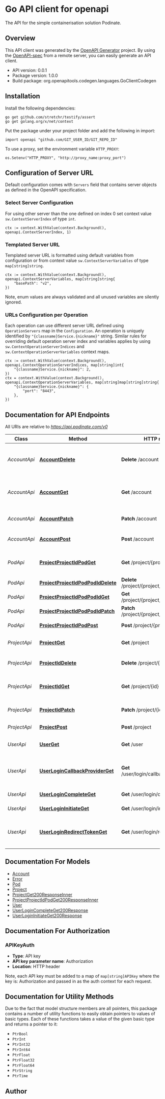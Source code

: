 # Go API client for openapi

The API for the simple containerisation solution Podinate.

## Overview
This API client was generated by the [OpenAPI Generator](https://openapi-generator.tech) project.  By using the [OpenAPI-spec](https://www.openapis.org/) from a remote server, you can easily generate an API client.

- API version: 0.0.1
- Package version: 1.0.0
- Build package: org.openapitools.codegen.languages.GoClientCodegen

## Installation

Install the following dependencies:

```shell
go get github.com/stretchr/testify/assert
go get golang.org/x/net/context
```

Put the package under your project folder and add the following in import:

```golang
import openapi "github.com/GIT_USER_ID/GIT_REPO_ID"
```

To use a proxy, set the environment variable `HTTP_PROXY`:

```golang
os.Setenv("HTTP_PROXY", "http://proxy_name:proxy_port")
```

## Configuration of Server URL

Default configuration comes with `Servers` field that contains server objects as defined in the OpenAPI specification.

### Select Server Configuration

For using other server than the one defined on index 0 set context value `sw.ContextServerIndex` of type `int`.

```golang
ctx := context.WithValue(context.Background(), openapi.ContextServerIndex, 1)
```

### Templated Server URL

Templated server URL is formatted using default variables from configuration or from context value `sw.ContextServerVariables` of type `map[string]string`.

```golang
ctx := context.WithValue(context.Background(), openapi.ContextServerVariables, map[string]string{
	"basePath": "v2",
})
```

Note, enum values are always validated and all unused variables are silently ignored.

### URLs Configuration per Operation

Each operation can use different server URL defined using `OperationServers` map in the `Configuration`.
An operation is uniquely identified by `"{classname}Service.{nickname}"` string.
Similar rules for overriding default operation server index and variables applies by using `sw.ContextOperationServerIndices` and `sw.ContextOperationServerVariables` context maps.

```golang
ctx := context.WithValue(context.Background(), openapi.ContextOperationServerIndices, map[string]int{
	"{classname}Service.{nickname}": 2,
})
ctx = context.WithValue(context.Background(), openapi.ContextOperationServerVariables, map[string]map[string]string{
	"{classname}Service.{nickname}": {
		"port": "8443",
	},
})
```

## Documentation for API Endpoints

All URIs are relative to *https://api.podinate.com/v0*

Class | Method | HTTP request | Description
------------ | ------------- | ------------- | -------------
*AccountApi* | [**AccountDelete**](docs/AccountApi.md#accountdelete) | **Delete** /account | Delete the account and all associated resources!
*AccountApi* | [**AccountGet**](docs/AccountApi.md#accountget) | **Get** /account | Get information about the current account.
*AccountApi* | [**AccountPatch**](docs/AccountApi.md#accountpatch) | **Patch** /account | Update an existing account
*AccountApi* | [**AccountPost**](docs/AccountApi.md#accountpost) | **Post** /account | Create a new account
*PodApi* | [**ProjectProjectIdPodGet**](docs/PodApi.md#projectprojectidpodget) | **Get** /project/{project_id}/pod | Get a list of pods for a given project
*PodApi* | [**ProjectProjectIdPodPodIdDelete**](docs/PodApi.md#projectprojectidpodpodiddelete) | **Delete** /project/{project_id}/pod/{pod_id} | Delete a pod
*PodApi* | [**ProjectProjectIdPodPodIdGet**](docs/PodApi.md#projectprojectidpodpodidget) | **Get** /project/{project_id}/pod/{pod_id} | Get a pod by ID
*PodApi* | [**ProjectProjectIdPodPodIdPatch**](docs/PodApi.md#projectprojectidpodpodidpatch) | **Patch** /project/{project_id}/pod/{pod_id} | Update a pod
*PodApi* | [**ProjectProjectIdPodPost**](docs/PodApi.md#projectprojectidpodpost) | **Post** /project/{project_id}/pod | Create a new pod
*ProjectApi* | [**ProjectGet**](docs/ProjectApi.md#projectget) | **Get** /project | Returns a list of projects.
*ProjectApi* | [**ProjectIdDelete**](docs/ProjectApi.md#projectiddelete) | **Delete** /project/{id} | Delete an existing project
*ProjectApi* | [**ProjectIdGet**](docs/ProjectApi.md#projectidget) | **Get** /project/{id} | Get an existing project given by ID
*ProjectApi* | [**ProjectIdPatch**](docs/ProjectApi.md#projectidpatch) | **Patch** /project/{id} | Update an existing project
*ProjectApi* | [**ProjectPost**](docs/ProjectApi.md#projectpost) | **Post** /project | Create a new project
*UserApi* | [**UserGet**](docs/UserApi.md#userget) | **Get** /user | Get the current user
*UserApi* | [**UserLoginCallbackProviderGet**](docs/UserApi.md#userlogincallbackproviderget) | **Get** /user/login/callback/{provider} | User login callback URL for oauth providers
*UserApi* | [**UserLoginCompleteGet**](docs/UserApi.md#userlogincompleteget) | **Get** /user/login/complete | Complete a user login
*UserApi* | [**UserLoginInitiateGet**](docs/UserApi.md#userlogininitiateget) | **Get** /user/login/initiate | Get a login URL
*UserApi* | [**UserLoginRedirectTokenGet**](docs/UserApi.md#userloginredirecttokenget) | **Get** /user/login/redirect/{token} | User login redirect URL to oauth providers


## Documentation For Models

 - [Account](docs/Account.md)
 - [Error](docs/Error.md)
 - [Pod](docs/Pod.md)
 - [Project](docs/Project.md)
 - [ProjectGet200ResponseInner](docs/ProjectGet200ResponseInner.md)
 - [ProjectProjectIdPodGet200ResponseInner](docs/ProjectProjectIdPodGet200ResponseInner.md)
 - [User](docs/User.md)
 - [UserLoginCompleteGet200Response](docs/UserLoginCompleteGet200Response.md)
 - [UserLoginInitiateGet200Response](docs/UserLoginInitiateGet200Response.md)


## Documentation For Authorization



### APIKeyAuth

- **Type**: API key
- **API key parameter name**: Authorization
- **Location**: HTTP header

Note, each API key must be added to a map of `map[string]APIKey` where the key is: Authorization and passed in as the auth context for each request.


## Documentation for Utility Methods

Due to the fact that model structure members are all pointers, this package contains
a number of utility functions to easily obtain pointers to values of basic types.
Each of these functions takes a value of the given basic type and returns a pointer to it:

* `PtrBool`
* `PtrInt`
* `PtrInt32`
* `PtrInt64`
* `PtrFloat`
* `PtrFloat32`
* `PtrFloat64`
* `PtrString`
* `PtrTime`

## Author



